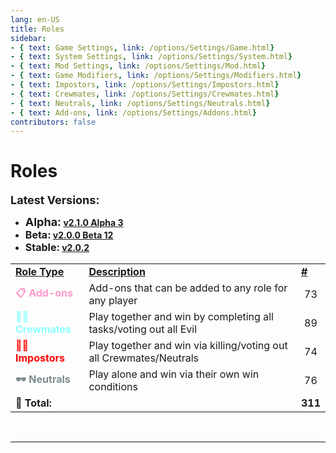 ```yaml
---
lang: en-US
title: Roles
sidebar:
- { text: Game Settings, link: /options/Settings/Game.html}
- { text: System Settings, link: /options/Settings/System.html}
- { text: Mod Settings, link: /options/Settings/Mod.html}
- { text: Game Modifiers, link: /options/Settings/Modifiers.html}
- { text: Impostors, link: /options/Settings/Impostors.html}
- { text: Crewmates, link: /options/Settings/Crewmates.html} 
- { text: Neutrals, link: /options/Settings/Neutrals.html}
- { text: Add-ons, link: /options/Settings/Addons.html}
contributors: false
---
```


# Roles

<font size=4em><b>Latest Versions:</b></font><br>

- <b><font size=4em>Alpha:</font> [v2.1.0 Alpha 3](/changelogs/Alpha.html)</b><br>
- <b><font size=3em>Beta:</font> [v2.0.0 Beta 12](/changelogs/Beta.html)</b><br>
- <b><font size=3em>Stable:</font> [v2.0.2](/changelogs/Stable.html)</b><br>

<table>
<tr>
<td><b><u>Role Type</u></b></td>
<td><b><u>Description</u></b></td>
<td><b><u>#</u></b></td>
</tr>

<tr>
<td><font color=#ff9ace><b>📋 Add-ons</b></font></td>
<td>Add-ons that can be added to any role for any player</td>
<td align="center">73</td>
</tr>

<tr>
<td><font color=#8cffff><b>🦸‍♂️ Crewmates</b></font> </td>
<td>Play together and win by completing all tasks/voting out all Evil</td>
<td align="center">89</td>
</tr>

<tr>
<td><font color=red><b>🦹‍♂️ Impostors</b></font></td>
<td>Play together and win via killing/voting out all Crewmates/Neutrals</td>
<td align="center">74</td>
</tr>

<tr>
<td><font color=#7c8c8d><b>🕶️ Neutrals</b></font></td>
<td>Play alone and win via their own win conditions</td>
<td align="center">76</td>
</tr>

<tr>
<td colspan=2><b>🟰 Total:</b></td>
<td align="center"><b>311</b></td>
</tr>
</table>
<br>

---